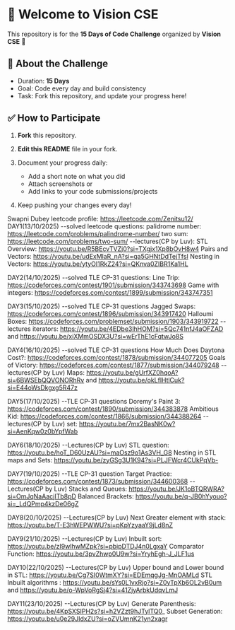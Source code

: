 # 👋 Welcome to Vision CSE  

This repository is for the **15 Days of Code Challenge** organized by **Vision CSE** 🚀  

## 📌 About the Challenge
- Duration: **15 Days**
- Goal: Code every day and build consistency  
- Task: Fork this repository, and update your progress here!  

## ✅ How to Participate
1. **Fork** this repository.  
2. **Edit this README** file in your fork.  
3. Document your progress daily:  
   - Add a short note on what you did  
   - Attach screenshots or  
   - Add links to your code submissions/projects  

4. Keep pushing your changes every day!

Swapni Dubey
leetcode profile: https://leetcode.com/Zenitsu12/
DAY1(13/10/2025)
   --solved leetcode questions:
      palidrome number: https://leetcode.com/problems/palindrome-number/
      two sum: https://leetcode.com/problems/two-sum/
   --lectures(CP by Luv):
      STL Overview: https://youtu.be/R5BEcvTVZj0?si=TXgjx1Xp8bOvH8w4
      Pairs and Vectors: https://youtu.be/udExMlaR_nA?si=qa5GHNtDdTejTfsI
      Nesting in Vectors: https://youtu.be/ytyOI1RkZ24?si=QKnva0ZIBR1Ka1HL

DAY2(14/10/2025)
   --solved TLE CP-31 questions:
      Line Trip: https://codeforces.com/contest/1901/submission/343743698
      Game with integers: https://codeforces.com/contest/1899/submission/343747351
   
DAY3(15/10/2025)
   --solved TLE CP-31 questions
      Jagged Swaps: https://codeforces.com/contest/1896/submission/343917420
      Halloumi Boxes: https://codeforces.com/problemset/submission/1903/343919722
   --lectures
      iterators: https://youtu.be/4EDbe3lhHOM?si=5Qc741nfJ4aOFZAD and https://youtu.be/xiXMmOSDX3U?si=wErThE1cFqtwJo8S

DAY4(16/10/2025)
   --solved TLE CP-31 questions
      How Much Does Daytona Cost?: https://codeforces.com/contest/1878/submission/344077205
      Goals of Victory: https://codeforces.com/contest/1877/submission/344079248
   --lectures(CP by Luv)
      Maps: https://youtu.be/gUrfXZ0hqoA?si=6BWSEbQQVONORhRv and https://youtu.be/okLflHtlCuk?si=E44oWsDkgxg5R47z

DAY5(17/10/2025)
   --TLE CP-31 questions
      Doremy's Paint 3: https://codeforces.com/contest/1890/submission/344383878
      Ambitious Kid: https://codeforces.com/contest/1866/submission/344388264
   --lectures(CP by Luv)
      set: https://youtu.be/7mx2BasNK0w?si=AenKqw0z0bYpfWab

DAY6(18/10/2025)
   --Lectures(CP by Luv)
      STL question: https://youtu.be/hoT_D60UzAU?si=maOsz9o1As3VH_G8
      Nesting in STL maps and Sets: https://youtu.be/zyGSg3U1K94?si=PLJFWcr4CUkPqVb-

DAY7(19/10/2025)
   --TLE CP-31 question
      Target Practice: https://codeforces.com/contest/1873/submission/344600368
   --Lectures(CP by Luv)
      Stacks and Queues: https://youtu.be/JK1oBTQRWRA?si=OmJqNaAacjITb8pD
      Balanced Brackets: https://youtu.be/q-JB0hYyouo?si=_LdQPmp4kzDe06gZ

DAY8(20/10/2025)
   --Lectures(CP by Luv)
      Next Greater element with stack: https://youtu.be/T-E3hWEPWWU?si=pKpYzyaaY9jLd8nZ

DAY9(21/10/2025)
   --Lectures(CP by Luv)
       Inbuilt sort: https://youtu.be/zI9wlhwMZpk?si=pbipDTDJ4n0LgxaY
       Comparator Function: https://youtu.be/3pvZhwp0U9w?si=YryhEgh-J_JLF1us

DAY10(22/10/2025)
   --Lectures(CP by Luv)
      Upper bound and Lower bound in STL: https://youtu.be/Cg7SI0WtmXY?si=EDEmqgJg-MnOAMLd
      STL Inbuilt algorithms : https://youtu.be/sYs0L1vxRjo?si=Z0yTpXb6OL2vB0um and https://youtu.be/o-WpVoRgSj4?si=41ZjyArbkUdqvLmJ

DAY11(23/10/2025)
   --Lectures(CP by Luv)
      Generate Parenthesis: https://youtu.be/4KpSXSIPH2s?si=h2VZzt9hJTylTQ0_ 
      Subset Generation: https://youtu.be/u0e29JIdxZU?si=oZVUmnK21yn2xagr
   
